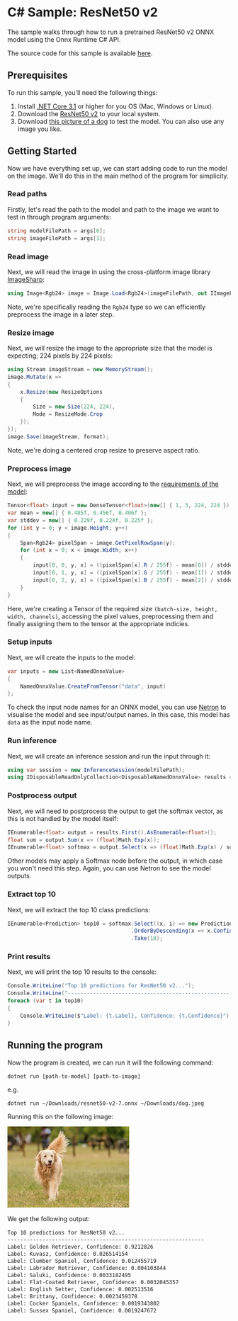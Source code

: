 # C# Sample: ResNet50 v2

The sample walks through how to run a pretrained ResNet50 v2 ONNX model using the Onnx Runtime C# API.

The source code for this sample is available [here](Program.cs).

## Prerequisites

To run this sample, you'll need the following things:

1. Install [.NET Core 3.1](https://dotnet.microsoft.com/download/dotnet-core/3.1) or higher for you OS (Mac, Windows or Linux).
2. Download the [ResNet50 v2](https://github.com/onnx/models/blob/master/vision/classification/resnet/model/resnet50-v2-7.onnx) to your local system.
3. Download [this picture of a dog](dog.jpeg) to test the model. You can also use any image you like.

## Getting Started

Now we have everything set up, we can start adding code to run the model on the image. We'll do this in the main method of the program for simplicity.

### Read paths

Firstly, let's read the path to the model and path to the image we want to test in through program arguments:

```cs
string modelFilePath = args[0];
string imageFilePath = args[1];
```

### Read image

Next, we will read the image in using the cross-platform image library [ImageSharp](https://www.nuget.org/packages/SixLabors.ImageSharp):

```cs
using Image<Rgb24> image = Image.Load<Rgb24>(imageFilePath, out IImageFormat format);
```

Note, we're specifically reading the `Rgb24` type so we can efficiently preprocess the image in a later step.

### Resize image

Next, we will resize the image to the appropriate size that the model is expecting; 224 pixels by 224 pixels:

```cs
using Stream imageStream = new MemoryStream();
image.Mutate(x =>
{
    x.Resize(new ResizeOptions
    {
        Size = new Size(224, 224),
        Mode = ResizeMode.Crop
    });
});
image.Save(imageStream, format);
```

Note, we're doing a centered crop resize to preserve aspect ratio.

### Preprocess image

Next, we will preprocess the image according to the [requirements of the model](https://github.com/onnx/models/tree/master/vision/classification/resnet#preprocessing):

```cs
Tensor<float> input = new DenseTensor<float>(new[] { 1, 3, 224, 224 });
var mean = new[] { 0.485f, 0.456f, 0.406f };
var stddev = new[] { 0.229f, 0.224f, 0.225f };
for (int y = 0; y < image.Height; y++)
{
    Span<Rgb24> pixelSpan = image.GetPixelRowSpan(y);
    for (int x = 0; x < image.Width; x++)
    {
        input[0, 0, y, x] = ((pixelSpan[x].R / 255f) - mean[0]) / stddev[0];
        input[0, 1, y, x] = ((pixelSpan[x].G / 255f) - mean[1]) / stddev[1];
        input[0, 2, y, x] = ((pixelSpan[x].B / 255f) - mean[2]) / stddev[2];
    }
}
```

Here, we're creating a Tensor of the required size `(batch-size, height, width, channels)`, accessing the pixel values, preprocessing them and finally assigning them to the tensor at the appropriate indicies.

### Setup inputs

Next, we will create the inputs to the model:

```cs
var inputs = new List<NamedOnnxValue>
{
    NamedOnnxValue.CreateFromTensor("data", input)
};
```

To check the input node names for an ONNX model, you can use [Netron](https://github.com/lutzroeder/netron) to visualise the model and see input/output names. In this case, this model has `data` as the input node name.

### Run inference

Next, we will create an inference session and run the input through it:

```cs
using var session = new InferenceSession(modelFilePath);
using IDisposableReadOnlyCollection<DisposableNamedOnnxValue> results = session.Run(inputs);
```

### Postprocess output

Next, we will need to postprocess the output to get the softmax vector, as this is not handled by the model itself:

```cs
IEnumerable<float> output = results.First().AsEnumerable<float>();
float sum = output.Sum(x => (float)Math.Exp(x));
IEnumerable<float> softmax = output.Select(x => (float)Math.Exp(x) / sum);
```

Other models may apply a Softmax node before the output, in which case you won't need this step. Again, you can use Netron to see the model outputs.

### Extract top 10

Next, we will extract the top 10 class predictions:

```cs
IEnumerable<Prediction> top10 = softmax.Select((x, i) => new Prediction { Label = LabelMap.Labels[i], Confidence = x })
                                       .OrderByDescending(x => x.Confidence)
                                       .Take(10);
```

### Print results

Next, we will print the top 10 results to the console:

```cs
Console.WriteLine("Top 10 predictions for ResNet50 v2...");
Console.WriteLine("--------------------------------------------------------------");
foreach (var t in top10)
{
    Console.WriteLine($"Label: {t.Label}, Confidence: {t.Confidence}");
}
```

## Running the program

Now the program is created, we can run it will the following command:

```
dotnet run [path-to-model] [path-to-image]
```

e.g.

```
dotnet run ~/Downloads/resnet50-v2-7.onnx ~/Downloads/dog.jpeg
```

Running this on the following image:

![](dog.jpeg)

We get the following output:

```
Top 10 predictions for ResNet50 v2...
--------------------------------------------------------------
Label: Golden Retriever, Confidence: 0.9212826
Label: Kuvasz, Confidence: 0.026514154
Label: Clumber Spaniel, Confidence: 0.012455719
Label: Labrador Retriever, Confidence: 0.004103844
Label: Saluki, Confidence: 0.0033182495
Label: Flat-Coated Retriever, Confidence: 0.0032045357
Label: English Setter, Confidence: 0.002513516
Label: Brittany, Confidence: 0.0023459378
Label: Cocker Spaniels, Confidence: 0.0019343802
Label: Sussex Spaniel, Confidence: 0.0019247672
```
